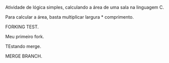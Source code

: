 Atividade de lógica simples, calculando a área de uma sala na linguagem C.

Para calcular a área, basta multiplicar largura * comprimento.

FORKING TEST.

Meu primeiro fork.

TEstando merge.

MERGE BRANCH.

